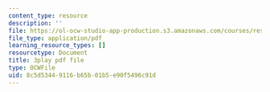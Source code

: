 ```yaml
---
content_type: resource
description: ''
file: https://ol-ocw-studio-app-production.s3.amazonaws.com/courses/res-18-006-calculus-revisited-single-variable-calculus-fall-2010/8c5d53449116b65b01b5e90f5496c91d_HI_7Ml16O6Y.pdf
file_type: application/pdf
learning_resource_types: []
resourcetype: Document
title: 3play pdf file
type: OCWFile
uid: 8c5d5344-9116-b65b-01b5-e90f5496c91d
---
```

